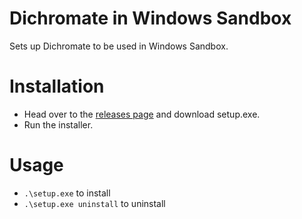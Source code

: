 # Dichromate in Windows Sandbox
Sets up Dichromate to be used in Windows Sandbox.

# Installation

- Head over to the [releases page](https://github.com/Dichromate-Browser/Dichromate-Windows-Sandbox/releases/latest) and download setup.exe. 
- Run the installer.

# Usage 

- `.\setup.exe` to install
- `.\setup.exe uninstall` to uninstall
